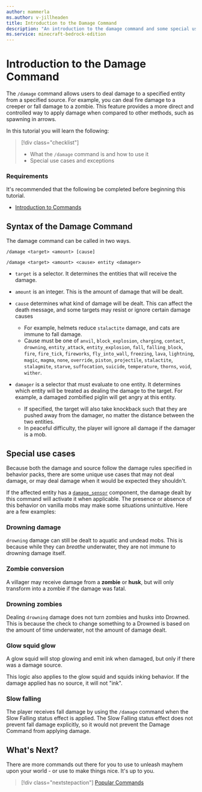 ```yaml
---
author: mammerla
ms.author: v-jillheaden
title: Introduction to the Damage Command
description: "An introduction to the damage command and some special use cases for it."
ms.service: minecraft-bedrock-edition
---
```


# Introduction to the Damage Command

The `/damage` command allows users to deal damage to a specified entity from a specified source. For example, you can deal fire damage to a creeper or fall damage to a zombie. This feature provides a more direct and controlled way to apply damage when compared to other methods, such as spawning in arrows.

In this tutorial you will learn the following:

> [!div class="checklist"]
>
> - What the `/damage` command is and how to use it
> - Special use cases and exceptions
 
### Requirements

It's recommended that the following be completed before beginning this tutorial.

- [Introduction to Commands](CommandsIntroduction.md)

## Syntax of the Damage Command

The damage command can be called in two ways.

```
/damage <target> <amount> [cause]
```

```
/damage <target> <amount> <cause> entity <damager>
```

- `target` is a selector. It determines the entities that will receive the damage.

- `amount` is an integer. This is the amount of damage that will be dealt.

- `cause` determines what kind of damage will be dealt. This can affect the death message, and some targets may resist or ignore certain damage causes
  - For example, helmets reduce `stalactite` damage, and cats are immune to fall damage.    
  - Cause must be one of `anvil`, `block_explosion`, `charging`, `contact`, `drowning`, `entity_attack`, `entity_explosion`, `fall`, `falling_block`, `fire`, `fire_tick`, `fireworks`, `fly_into_wall`, `freezing`, `lava`, `lightning`, `magic`, `magma`, `none`, `override`, `piston`, `projectile`, `stalactite`, `stalagmite`, `starve`, `suffocation`, `suicide`, `temperature`, `thorns`, `void`, `wither`.

- `damager` is a selector that must evaluate to one entity. It determines which entity will be treated as dealing the damage to the target. For example, a damaged zombified piglin will get angry at this entity.
  - If specified, the target will also take knockback such that they are pushed away from the damager, no matter the distance between the two entities.
  - In peaceful difficulty, the player will ignore all damage if the damager is a mob.

## Special use cases

Because both the damage and source follow the damage rules specified in behavior packs, there are some unique use cases that may not deal damage, or may deal damage when it would be expected they shouldn't. 

If the affected entity has a [`damage_sensor`](../Reference/Content/EntityReference/Examples/EntityComponents/minecraftComponent_damage_sensor.md) component, the damage dealt by this command will activate it when applicable. The presence or absence of this behavior on vanilla mobs may make some situations unintuitive. Here are a few examples:

### Drowning damage

`drowning` damage can still be dealt to aquatic and undead mobs. This is because while they can *breathe* underwater, they are not immune to drowning damage itself.

### Zombie conversion

A villager may receive damage from a **zombie** or **husk**, but will only transform into a zombie if the damage was fatal.

### Drowning zombies

Dealing `drowning` damage does not turn zombies and husks into Drowned. This is because the check to change something to a Drowned is based on the amount of time underwater, not the amount of damage dealt.

### Glow squid glow

A glow squid will stop glowing and emit ink when damaged, but only if there was a damage source. 

This logic also applies to the glow squid and squids inking behavior. If the damage applied has no source, it will not "ink".

### Slow falling

The player receives fall damage by using the `/damage` command when the Slow Falling status effect is applied. The Slow Falling status effect does not prevent fall damage explicitly, so it would not prevent the Damage Command from applying damage.

## What's Next?

There are more commands out there for you to use to unleash mayhem upon your world - or use to make things nice. It's up to you.

> [!div class="nextstepaction"]
> [Popular Commands](CommandsPopularCommands.md)
